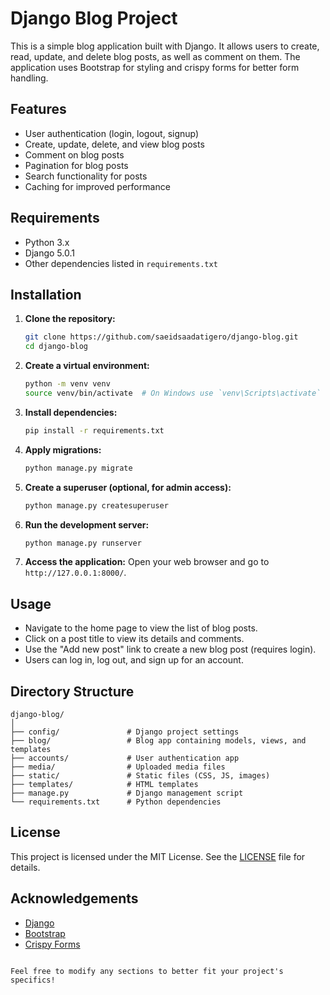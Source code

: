 # Django Blog Project

This is a simple blog application built with Django. It allows users to create, read, update, and delete blog posts, as well as comment on them. The application uses Bootstrap for styling and crispy forms for better form handling.

## Features

- User authentication (login, logout, signup)
- Create, update, delete, and view blog posts
- Comment on blog posts
- Pagination for blog posts
- Search functionality for posts
- Caching for improved performance

## Requirements

- Python 3.x
- Django 5.0.1
- Other dependencies listed in `requirements.txt`

## Installation

1. **Clone the repository:**
   ```bash
   git clone https://github.com/saeidsaadatigero/django-blog.git
   cd django-blog
   ```

2. **Create a virtual environment:**
   ```bash
   python -m venv venv
   source venv/bin/activate  # On Windows use `venv\Scripts\activate`
   ```

3. **Install dependencies:**
   ```bash
   pip install -r requirements.txt
   ```

4. **Apply migrations:**
   ```bash
   python manage.py migrate
   ```

5. **Create a superuser (optional, for admin access):**
   ```bash
   python manage.py createsuperuser
   ```

6. **Run the development server:**
   ```bash
   python manage.py runserver
   ```

7. **Access the application:**
   Open your web browser and go to `http://127.0.0.1:8000/`.

## Usage

- Navigate to the home page to view the list of blog posts.
- Click on a post title to view its details and comments.
- Use the "Add new post" link to create a new blog post (requires login).
- Users can log in, log out, and sign up for an account.

## Directory Structure

```
django-blog/
│
├── config/               # Django project settings
├── blog/                 # Blog app containing models, views, and templates
├── accounts/             # User authentication app
├── media/                # Uploaded media files
├── static/               # Static files (CSS, JS, images)
├── templates/            # HTML templates
├── manage.py             # Django management script
└── requirements.txt      # Python dependencies
```

## License

This project is licensed under the MIT License. See the [LICENSE](LICENSE) file for details.

## Acknowledgements

- [Django](https://www.djangoproject.com/)
- [Bootstrap](https://getbootstrap.com/)
- [Crispy Forms](https://django-crispy-forms.readthedocs.io/en/latest/)
```

Feel free to modify any sections to better fit your project's specifics!